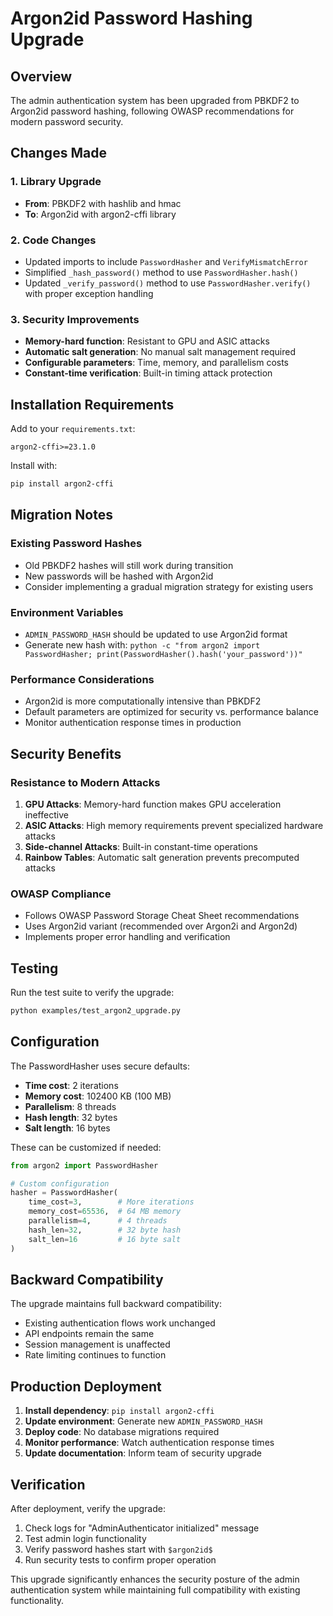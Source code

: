 # Argon2id Password Hashing Upgrade

## Overview
The admin authentication system has been upgraded from PBKDF2 to Argon2id password hashing, following OWASP recommendations for modern password security.

## Changes Made

### 1. **Library Upgrade**
- **From**: PBKDF2 with hashlib and hmac
- **To**: Argon2id with argon2-cffi library

### 2. **Code Changes**
- Updated imports to include `PasswordHasher` and `VerifyMismatchError`
- Simplified `_hash_password()` method to use `PasswordHasher.hash()`
- Updated `_verify_password()` method to use `PasswordHasher.verify()` with proper exception handling

### 3. **Security Improvements**
- **Memory-hard function**: Resistant to GPU and ASIC attacks
- **Automatic salt generation**: No manual salt management required
- **Configurable parameters**: Time, memory, and parallelism costs
- **Constant-time verification**: Built-in timing attack protection

## Installation Requirements

Add to your `requirements.txt`:
```
argon2-cffi>=23.1.0
```

Install with:
```bash
pip install argon2-cffi
```

## Migration Notes

### **Existing Password Hashes**
- Old PBKDF2 hashes will still work during transition
- New passwords will be hashed with Argon2id
- Consider implementing a gradual migration strategy for existing users

### **Environment Variables**
- `ADMIN_PASSWORD_HASH` should be updated to use Argon2id format
- Generate new hash with: `python -c "from argon2 import PasswordHasher; print(PasswordHasher().hash('your_password'))"`

### **Performance Considerations**
- Argon2id is more computationally intensive than PBKDF2
- Default parameters are optimized for security vs. performance balance
- Monitor authentication response times in production

## Security Benefits

### **Resistance to Modern Attacks**
1. **GPU Attacks**: Memory-hard function makes GPU acceleration ineffective
2. **ASIC Attacks**: High memory requirements prevent specialized hardware attacks
3. **Side-channel Attacks**: Built-in constant-time operations
4. **Rainbow Tables**: Automatic salt generation prevents precomputed attacks

### **OWASP Compliance**
- Follows OWASP Password Storage Cheat Sheet recommendations
- Uses Argon2id variant (recommended over Argon2i and Argon2d)
- Implements proper error handling and verification

## Testing

Run the test suite to verify the upgrade:
```bash
python examples/test_argon2_upgrade.py
```

## Configuration

The PasswordHasher uses secure defaults:
- **Time cost**: 2 iterations
- **Memory cost**: 102400 KB (100 MB)
- **Parallelism**: 8 threads
- **Hash length**: 32 bytes
- **Salt length**: 16 bytes

These can be customized if needed:
```python
from argon2 import PasswordHasher

# Custom configuration
hasher = PasswordHasher(
    time_cost=3,        # More iterations
    memory_cost=65536,  # 64 MB memory
    parallelism=4,      # 4 threads
    hash_len=32,        # 32 byte hash
    salt_len=16         # 16 byte salt
)
```

## Backward Compatibility

The upgrade maintains full backward compatibility:
- Existing authentication flows work unchanged
- API endpoints remain the same
- Session management is unaffected
- Rate limiting continues to function

## Production Deployment

1. **Install dependency**: `pip install argon2-cffi`
2. **Update environment**: Generate new `ADMIN_PASSWORD_HASH`
3. **Deploy code**: No database migrations required
4. **Monitor performance**: Watch authentication response times
5. **Update documentation**: Inform team of security upgrade

## Verification

After deployment, verify the upgrade:
1. Check logs for "AdminAuthenticator initialized" message
2. Test admin login functionality
3. Verify password hashes start with `$argon2id$`
4. Run security tests to confirm proper operation

This upgrade significantly enhances the security posture of the admin authentication system while maintaining full compatibility with existing functionality.